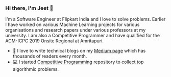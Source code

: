 ### Hi there, I'm Jeet 👋

I'm a Software Engineer at Flipkart India and I love to solve problems. Earlier I have worked on various Machine Learning projects for various organisations and research papers under various professors at my university. I am also a Competitive Programmer and have qualified for the ACM-ICPC 2019 Onsite Regional at Amritapuri.

- 📝 I love to write technical blogs on my [Medium page](https://medium.com/@amitrajit_bose) which has thousands of readers every month.
- 💻 I started [Competitive Programming](https://github.com/amitrajitbose/Competitive_Programming) repository to collect top algorithmic problems.
<!--
**amitrajitbose/amitrajitbose** is a ✨ _special_ ✨ repository because its `README.md` (this file) appears on your GitHub profile.

Here are some ideas to get you started:

- 🔭 I’m currently working on ...
- 🌱 I’m currently learning ...
- 👯 I’m looking to collaborate on ...
- 🤔 I’m looking for help with ...
- 💬 Ask me about ...
- 📫 How to reach me: ...
- 😄 Pronouns: ...
- ⚡ Fun fact: ...
-->
